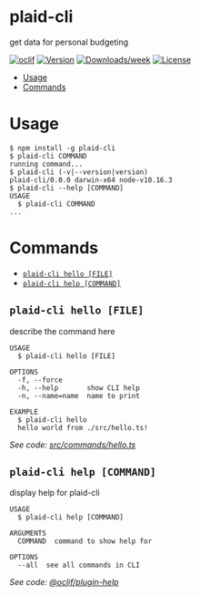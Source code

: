 plaid-cli
=========

get data for personal budgeting

[![oclif](https://img.shields.io/badge/cli-oclif-brightgreen.svg)](https://oclif.io)
[![Version](https://img.shields.io/npm/v/plaid-cli.svg)](https://npmjs.org/package/plaid-cli)
[![Downloads/week](https://img.shields.io/npm/dw/plaid-cli.svg)](https://npmjs.org/package/plaid-cli)
[![License](https://img.shields.io/npm/l/plaid-cli.svg)](https://github.com/adamclerk/plaid-cli/blob/master/package.json)

<!-- toc -->
* [Usage](#usage)
* [Commands](#commands)
<!-- tocstop -->
# Usage
<!-- usage -->
```sh-session
$ npm install -g plaid-cli
$ plaid-cli COMMAND
running command...
$ plaid-cli (-v|--version|version)
plaid-cli/0.0.0 darwin-x64 node-v10.16.3
$ plaid-cli --help [COMMAND]
USAGE
  $ plaid-cli COMMAND
...
```
<!-- usagestop -->
# Commands
<!-- commands -->
* [`plaid-cli hello [FILE]`](#plaid-cli-hello-file)
* [`plaid-cli help [COMMAND]`](#plaid-cli-help-command)

## `plaid-cli hello [FILE]`

describe the command here

```
USAGE
  $ plaid-cli hello [FILE]

OPTIONS
  -f, --force
  -h, --help       show CLI help
  -n, --name=name  name to print

EXAMPLE
  $ plaid-cli hello
  hello world from ./src/hello.ts!
```

_See code: [src/commands/hello.ts](https://github.com/adamclerk/plaid-cli/blob/v0.0.0/src/commands/hello.ts)_

## `plaid-cli help [COMMAND]`

display help for plaid-cli

```
USAGE
  $ plaid-cli help [COMMAND]

ARGUMENTS
  COMMAND  command to show help for

OPTIONS
  --all  see all commands in CLI
```

_See code: [@oclif/plugin-help](https://github.com/oclif/plugin-help/blob/v2.2.1/src/commands/help.ts)_
<!-- commandsstop -->
